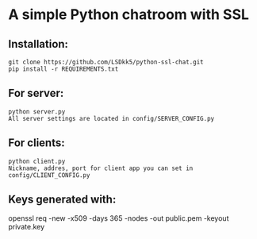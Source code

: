 A simple Python chatroom with SSL 
=====================================================

Installation:
-------------
    git clone https://github.com/LSDkk5/python-ssl-chat.git
    pip install -r REQUIREMENTS.txt

For server:
-----------
    python server.py
    All server settings are located in config/SERVER_CONFIG.py

For clients:
------------
    python client.py
    Nickname, addres, port for client app you can set in config/CLIENT_CONFIG.py

Keys generated with:
--------------------
openssl req -new -x509 -days 365 -nodes -out public.pem -keyout private.key